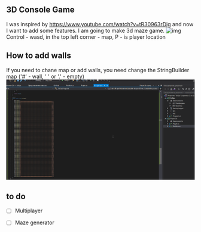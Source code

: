 3D Console Game
----------
I was inspired by https://www.youtube.com/watch?v=tR30963rDig and now I want to add some features. I am going to make 3d maze game.
![img](Images/3DConsoleGameUpdate.gif)
Control - wasd, in the top left corner - map, P - is player location
## How to add walls
If you need to chane map or add walls, you need change the StringBuilder map ('#' - wall, ' ' or '.' - empty)
![img](Images/MapChanging.gif)
## to do
- [ ] Multiplayer
- [ ] Maze generator


